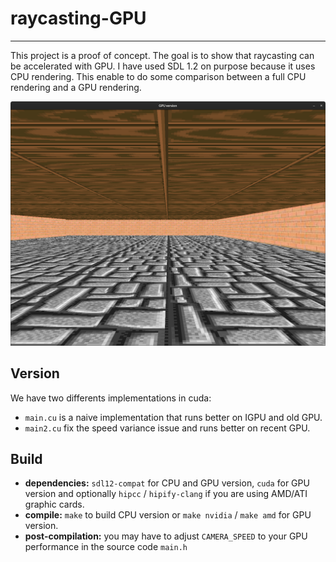 # raycasting-GPU

---

This project is a proof of concept. The goal is to show that raycasting can be accelerated with GPU.
I have used SDL 1.2 on purpose because it uses CPU rendering.
This enable to do some comparison between a full CPU rendering and a GPU rendering.

![screenshot](screenshot.png)

## Version

We have two differents implementations in cuda:

- `main.cu` is a naive implementation that runs better on IGPU and old GPU.
- `main2.cu` fix the speed variance issue and runs better on recent GPU.

## Build

- **dependencies:** `sdl12-compat` for CPU and GPU version, `cuda` for GPU version and optionally  `hipcc` / `hipify-clang` if you are using AMD/ATI graphic cards.
- **compile:** `make` to build CPU version or `make nvidia` / `make amd`  for GPU version.
- **post-compilation:** you may have to adjust `CAMERA_SPEED` to your GPU performance in the source code `main.h`
